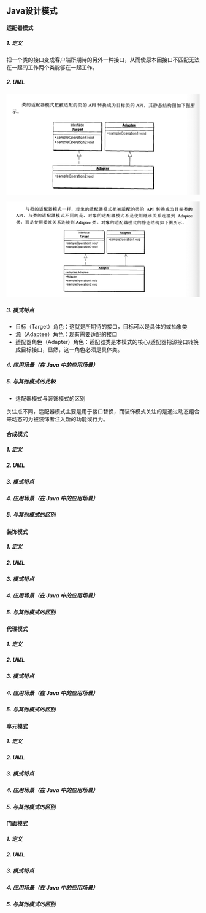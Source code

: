 ## Java设计模式
#### 适配器模式
##### 1. 定义
把一个类的接口变成客户端所期待的另外一种接口，从而使原本因接口不匹配无法在一起的工作两个类能够在一起工作。

##### 2. UML
![类的适配器模式](../../images/patterns/classAdapter.png)

![对象的适配器模式](../../images/patterns/objectAdapter.png)

##### 3. 模式特点
* 目标（Target）角色：这就是所期待的接口，目标可以是具体的或抽象类
* 源（Adaptee）角色：现有需要适配的接口
* 适配器角色（Adapter）角色：适配器类是本模式的核心/适配器把源接口转换成目标接口，显然，这一角色必须是具体类。

##### 4. 应用场景（在 Java 中的应用场景）

##### 5. 与其他模式的比较
* 适配器模式与装饰模式的区别

关注点不同，适配器模式主要是用于接口替换，而装饰模式关注的是通过动态组合来动态的为被装饰者注入新的功能或行为。

#### 合成模式
##### 1. 定义
##### 2. UML
##### 3. 模式特点
##### 4. 应用场景（在 Java 中的应用场景）
##### 5. 与其他模式的区别

#### 装饰模式
##### 1. 定义
##### 2. UML
##### 3. 模式特点
##### 4. 应用场景（在 Java 中的应用场景）
##### 5. 与其他模式的区别


#### 代理模式
##### 1. 定义
##### 2. UML
##### 3. 模式特点
##### 4. 应用场景（在 Java 中的应用场景）
##### 5. 与其他模式的区别


#### 享元模式
##### 1. 定义
##### 2. UML
##### 3. 模式特点
##### 4. 应用场景（在 Java 中的应用场景）
##### 5. 与其他模式的区别


#### 门面模式
##### 1. 定义
##### 2. UML
##### 3. 模式特点
##### 4. 应用场景（在 Java 中的应用场景）
##### 5. 与其他模式的区别